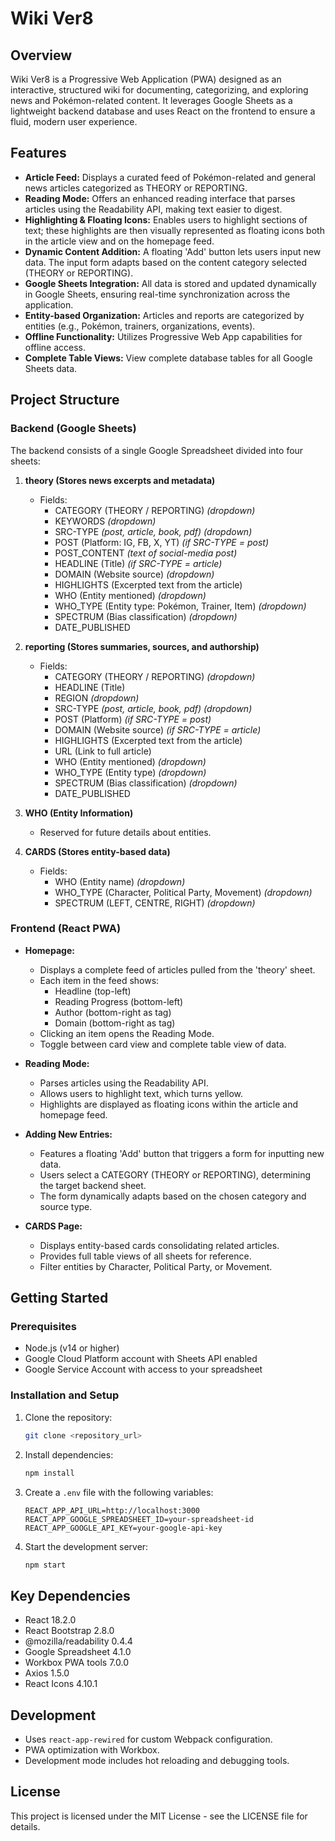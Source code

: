 # Wiki Ver8

## Overview

Wiki Ver8 is a Progressive Web Application (PWA) designed as an interactive, structured wiki for documenting, categorizing, and exploring news and Pokémon-related content. It leverages Google Sheets as a lightweight backend database and uses React on the frontend to ensure a fluid, modern user experience.

## Features

- **Article Feed:** Displays a curated feed of Pokémon-related and general news articles categorized as THEORY or REPORTING.
- **Reading Mode:** Offers an enhanced reading interface that parses articles using the Readability API, making text easier to digest.
- **Highlighting & Floating Icons:** Enables users to highlight sections of text; these highlights are then visually represented as floating icons both in the article view and on the homepage feed.
- **Dynamic Content Addition:** A floating 'Add' button lets users input new data. The input form adapts based on the content category selected (THEORY or REPORTING).
- **Google Sheets Integration:** All data is stored and updated dynamically in Google Sheets, ensuring real-time synchronization across the application.
- **Entity-based Organization:** Articles and reports are categorized by entities (e.g., Pokémon, trainers, organizations, events).
- **Offline Functionality:** Utilizes Progressive Web App capabilities for offline access.
- **Complete Table Views:** View complete database tables for all Google Sheets data.

## Project Structure

### Backend (Google Sheets)

The backend consists of a single Google Spreadsheet divided into four sheets:

1. **theory (Stores news excerpts and metadata)**

   - Fields:
     - CATEGORY (THEORY / REPORTING) *(dropdown)*
     - KEYWORDS *(dropdown)*
     - SRC-TYPE *(post, article, book, pdf)* *(dropdown)*
     - POST (Platform: IG, FB, X, YT) *(if SRC-TYPE = post)*
     - POST_CONTENT *(text of social-media post)*
     - HEADLINE (Title) *(if SRC-TYPE = article)*
     - DOMAIN (Website source) *(dropdown)*
     - HIGHLIGHTS (Excerpted text from the article)
     - WHO (Entity mentioned) *(dropdown)*
     - WHO_TYPE (Entity type: Pokémon, Trainer, Item) *(dropdown)*
     - SPECTRUM (Bias classification) *(dropdown)*
     - DATE_PUBLISHED

2. **reporting (Stores summaries, sources, and authorship)**

   - Fields:
     - CATEGORY (THEORY / REPORTING) *(dropdown)*
     - HEADLINE (Title)
     - REGION *(dropdown)*
     - SRC-TYPE *(post, article, book, pdf)* *(dropdown)*
     - POST (Platform) *(if SRC-TYPE = post)*
     - DOMAIN (Website source) *(if SRC-TYPE = article)*
     - HIGHLIGHTS (Excerpted text from the article)
     - URL (Link to full article)
     - WHO (Entity mentioned) *(dropdown)*
     - WHO_TYPE (Entity type) *(dropdown)*
     - SPECTRUM (Bias classification) *(dropdown)*
     - DATE_PUBLISHED

3. **WHO (Entity Information)**

   - Reserved for future details about entities.

4. **CARDS (Stores entity-based data)**

   - Fields:
     - WHO (Entity name) *(dropdown)*
     - WHO_TYPE (Character, Political Party, Movement) *(dropdown)*
     - SPECTRUM (LEFT, CENTRE, RIGHT) *(dropdown)*

### Frontend (React PWA)

- **Homepage:**

  - Displays a complete feed of articles pulled from the 'theory' sheet.
  - Each item in the feed shows:
    - Headline (top-left)
    - Reading Progress (bottom-left)
    - Author (bottom-right as tag)
    - Domain (bottom-right as tag)
  - Clicking an item opens the Reading Mode.
  - Toggle between card view and complete table view of data.

- **Reading Mode:**

  - Parses articles using the Readability API.
  - Allows users to highlight text, which turns yellow.
  - Highlights are displayed as floating icons within the article and homepage feed.

- **Adding New Entries:**

  - Features a floating 'Add' button that triggers a form for inputting new data.
  - Users select a CATEGORY (THEORY or REPORTING), determining the target backend sheet.
  - The form dynamically adapts based on the chosen category and source type.

- **CARDS Page:**

  - Displays entity-based cards consolidating related articles.
  - Provides full table views of all sheets for reference.
  - Filter entities by Character, Political Party, or Movement.

## Getting Started

### Prerequisites

- Node.js (v14 or higher)
- Google Cloud Platform account with Sheets API enabled
- Google Service Account with access to your spreadsheet

### Installation and Setup

1. Clone the repository:
   ```bash
   git clone <repository_url>
   ```

2. Install dependencies:
   ```bash
   npm install
   ```

3. Create a `.env` file with the following variables:
   ```
   REACT_APP_API_URL=http://localhost:3000
   REACT_APP_GOOGLE_SPREADSHEET_ID=your-spreadsheet-id
   REACT_APP_GOOGLE_API_KEY=your-google-api-key
   ```

4. Start the development server:
   ```bash
   npm start
   ```

## Key Dependencies

- React 18.2.0
- React Bootstrap 2.8.0
- @mozilla/readability 0.4.4
- Google Spreadsheet 4.1.0
- Workbox PWA tools 7.0.0
- Axios 1.5.0
- React Icons 4.10.1

## Development

- Uses `react-app-rewired` for custom Webpack configuration.
- PWA optimization with Workbox.
- Development mode includes hot reloading and debugging tools.

## License

This project is licensed under the MIT License - see the LICENSE file for details.